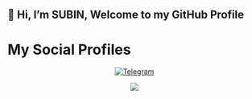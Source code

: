 ## 👋 Hi, I’m SUBIN, Welcome to my GitHub Profile
# My Social Profiles
<p align="center">
<a href="https://t.me/subinps"><img alt="Telegram" src="https://img.shields.io/badge/subinps-2CA5E0?style=for-the-badge&logo=telegram&logoColor=white"/></a>
</p>

<p align="center">
<img src="https://github-readme-stats.vercel.app/api?username=subinps&theme=highcontrast" align="center">
</p>
